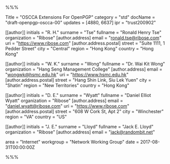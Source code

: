 %%%

Title = "OSCCA Extensions For OpenPGP"
category = "std"
docName = "draft-openpgp-oscca-00"
updates = [4880, 6637]
ipr = "trust200902"

[[author]]
initials = "R. H."
surname = "Tse"
fullname = "Ronald Henry Tse"
organization = "Ribose"
  [author.address]
  email = "ronald.tse@ribose.com"
  uri = "https://www.ribose.com"
    [author.address.postal]
    street = "Suite 1111, 1 Pedder Street"
    city = "Central"
    region = "Hong Kong"
    country = "Hong Kong"

[[author]]
initials = "W. K."
surname = "Wong"
fullname = "Dr. Wai Kit Wong"
organization = "Hang Seng Management College"
  [author.address]
  email = "wongwk@hsmc.edu.hk"
  uri = "https://www.hsmc.edu.hk"
    [author.address.postal]
    street = "Hang Shin Link, Siu Lek Yuen"
    city = "Shatin"
    region = "New Territories"
    country = "Hong Kong"

[[author]]
initials = "D. E."
surname = "Wyatt"
fullname = "Daniel Elliot Wyatt"
organization = "Ribose"
  [author.address]
  email = "daniel.wyatt@ribose.com"
  uri = "https://www.ribose.com"
    [author.address.postal]
    street = "608 W Cork St, Apt 2"
    city = "Winchester"
    region = "VA"
    country = "US"

[[author]]
initials = "J. E."
surname = "Lloyd"
fullname = "Jack E. Lloyd"
organization = "Ribose"
  [author.address]
  email = "jack@randombit.net"

area = "Internet"
workgroup = "Network Working Group"
date = 2017-08-31T00:00:00Z

%%%

